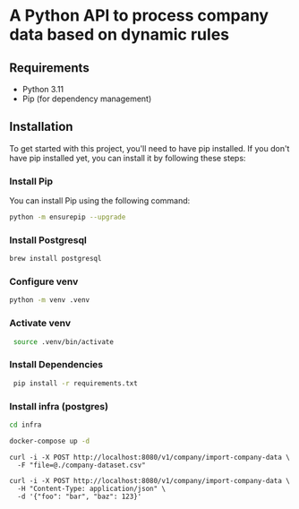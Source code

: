 # A Python API to process company data based on dynamic rules


## Requirements

- Python 3.11
- Pip (for dependency management)

## Installation

To get started with this project, you'll need to have pip installed. If you don't have pip installed yet, you can install it by following these steps:

### Install Pip

You can install Pip using the following command:

```bash
python -m ensurepip --upgrade
```

### Install Postgresql
```bash
brew install postgresql
```

### Configure venv
```bash
python -m venv .venv
```

### Activate venv
```bash
 source .venv/bin/activate
```

### Install Dependencies

```bash
 pip install -r requirements.txt
```

### Install infra (postgres)
```bash
cd infra
```
```bash
docker-compose up -d
```

```
curl -i -X POST http://localhost:8080/v1/company/import-company-data \
  -F "file=@./company-dataset.csv"
```
```
curl -i -X POST http://localhost:8080/v1/company/import-company-data \
  -H "Content-Type: application/json" \
  -d '{"foo": "bar", "baz": 123}'
```

